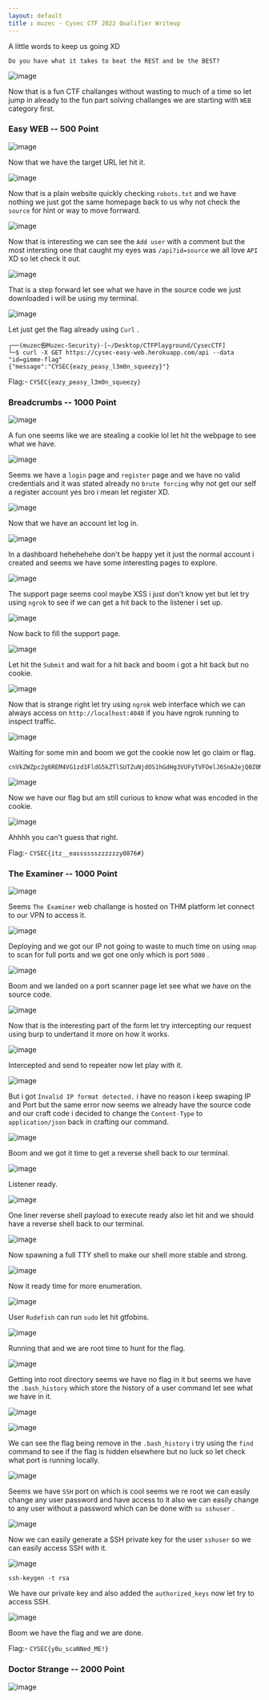```yaml
---
layout: default
title : muzec - Cysec CTF 2022 Qualifier Writeup
---
```


A little words to keep us going XD

```
Do you have what it takes to beat the REST and be the BEST? 
```

![image](https://user-images.githubusercontent.com/69868171/168483729-be459be2-8f3b-412d-b456-c4b84ca27937.png)


Now that is a fun CTF challanges without wasting to much of a time so let jump in already to the fun part solving challanges we are starting with `WEB` category first.


### Easy WEB -- 500 Point

![image](https://user-images.githubusercontent.com/69868171/168483904-32c29500-545a-4fac-9ece-6fed5d57b799.png)

Now that we have the target URL let hit it.

![image](https://user-images.githubusercontent.com/69868171/168483982-3d755b2e-ea01-4e55-9207-9a268d250fa5.png)

Now that is a plain website quickly checking `robots.txt` and we have nothing we just got the same homepage back to us why not check the `source` for hint or way to move forrward.

![image](https://user-images.githubusercontent.com/69868171/168484087-36daee98-c896-439e-90b6-63dccf6da32c.png)

Now that is interesting we can see the `Add user` with a comment but the most intersting one that caught my eyes was `/api?id=source` we all love `API` XD so let check it out.

![image](https://user-images.githubusercontent.com/69868171/168484200-ef6ea876-9632-408b-9ef9-5aee1fc2c435.png)

That is a step forward let see what we have in the source code we just downloaded i will be using my terminal.

![image](https://user-images.githubusercontent.com/69868171/168484462-1d1205b2-0c07-4f14-917d-d19ad054d65e.png)

Let just get the flag already using `Curl` .

```
┌──(muzec㉿Muzec-Security)-[~/Desktop/CTFPlayground/CysecCTF]
└─$ curl -X GET https://cysec-easy-web.herokuapp.com/api --data "id=gimme-flag"
{"message":"CYSEC{eazy_peasy_l3m0n_squeezy}"}                                                                                                                                                                       
```

Flag:- `CYSEC{eazy_peasy_l3m0n_squeezy}`


### Breadcrumbs -- 1000 Point

![image](https://user-images.githubusercontent.com/69868171/168488158-762d8851-de3c-4860-8f0e-185ecb63c3cb.png)


A fun one seems like we are stealing a cookie lol let hit the webpage to see what we have.

![image](https://user-images.githubusercontent.com/69868171/168488229-069ca61b-aa6a-4694-a3d4-67262edf764b.png)

Seems we have a `login` page and `register` page and we have no valid credentials and it was stated already no `brute forcing` why not get our self a register account yes bro i mean let register XD.


![image](https://user-images.githubusercontent.com/69868171/168488482-988d0427-f4e4-4af1-8439-78940a1afd4c.png)

Now that we have an account let log in.

![image](https://user-images.githubusercontent.com/69868171/168488577-21995164-845f-466d-857a-f178d7296dd2.png)

In a dashboard hehehehehe don't be happy yet it just the normal account i created and seems we have some interesting pages to explore.

![image](https://user-images.githubusercontent.com/69868171/168488658-1b491275-0d52-46ff-9bd7-9acf64deb268.png)

The support page seems cool maybe XSS i just don't know yet but let try using `ngrok` to see if we can get a hit back to the listener i set up.

![image](https://user-images.githubusercontent.com/69868171/168488823-152d709b-6900-4fdd-96c6-b7de8d591a0c.png)

Now back to fill the support page.

![image](https://user-images.githubusercontent.com/69868171/168488853-bbd768c8-3f21-4d0e-9ea9-799a082d7a5f.png)

Let hit the `Submit` and wait for a hit back and boom i got a hit back but no cookie.

![image](https://user-images.githubusercontent.com/69868171/168489715-931b650f-b618-409a-9368-1647103cbddb.png)

Now that is strange right let try using `ngrok` web interface which we can always access on `http://localhost:4040` if you have ngrok running to inspect traffic.

![image](https://user-images.githubusercontent.com/69868171/168489791-64b688bf-4a8f-44f9-b6a9-a70a970e6614.png)

Waiting for some min and boom we got the cookie now let go claim or flag.

```
cnVkZWZpc2g6REM4VG1zd1FldG5kZTlSUTZuNjdOS1hGdHg3VUFyTVFOelJ6SnA2ejQ0Z0NGcGpnNVVlRlJBNUN1Q2JWNnRHSHNKdlRk
```

![image](https://user-images.githubusercontent.com/69868171/168489913-b621971d-2f34-443d-8a63-ae89984a7279.png)

Now we have our flag but am still curious to know what was encoded in the cookie.

![image](https://user-images.githubusercontent.com/69868171/168490005-0979e50e-232f-48f0-b70e-4dc007b38094.png)

Ahhhh you can't guess that right.

Flag:- `CYSEC{itz__easssssszzzzzzy0876#}`


### The Examiner -- 1000 Point


![image](https://user-images.githubusercontent.com/69868171/168490455-f24da123-28db-4a43-99cc-42f4de8dd473.png)

Seems `The Examiner` web challange is hosted on THM platform let connect to our VPN to access it.

![image](https://user-images.githubusercontent.com/69868171/168491492-eaee8563-2395-4bf9-9860-52e8e5ffa7c8.png)

Deploying and we got our IP not going to waste to much time on using `nmap` to scan for full ports and we got one only which is port `5000` .

![image](https://user-images.githubusercontent.com/69868171/168491572-edf997cb-ea4d-4956-a482-574672a03bad.png)

Boom and we landed on a port scanner page let see what we have on the source code.

![image](https://user-images.githubusercontent.com/69868171/168491612-6873aadc-d9f1-46c5-bd26-d053788cd0fe.png)

Now that is the interesting part of the form let try intercepting our request using burp to undertand it more on how it works.

![image](https://user-images.githubusercontent.com/69868171/168491843-bf503b1e-4c7f-408b-8880-30fb7c0e5cd3.png)

Intercepted and send to repeater now let play with it.

![image](https://user-images.githubusercontent.com/69868171/168491868-c22963e4-26ff-4048-a24d-35882e66a408.png)

But i got `Invalid IP format detected.` i have no reason i keep swaping IP and Port but the same error now seems we already have the source code and our craft code i decided to change the `Content-Type` to `application/json` back in crafting our command.

![image](https://user-images.githubusercontent.com/69868171/168492285-c95c426a-b974-424a-a70d-49c85870342d.png)

Boom and we got it time to get a reverse shell back to our terminal.

![image](https://user-images.githubusercontent.com/69868171/168492426-37003502-e6d6-48a1-9228-1b4ac9ac1132.png)

Listener ready.

![image](https://user-images.githubusercontent.com/69868171/168492455-702f1566-b39c-45c8-ab32-a4f681b4036c.png)

One liner reverse shell payload to execute ready also let hit and we should have a reverse shell back to our terminal.

![image](https://user-images.githubusercontent.com/69868171/168492491-1ad3aa83-942b-4ce6-a957-52fa82d00dea.png)

Now spawning a full TTY shell to make our shell more stable and strong.

![image](https://user-images.githubusercontent.com/69868171/168492716-11fb1990-0955-4082-8c08-4ccf9b88f596.png)

Now it ready time for more enumeration.

![image](https://user-images.githubusercontent.com/69868171/168492807-0f7c6734-e5ad-48da-9227-035f30af8305.png)

User `Rudefish` can run `sudo` let hit gtfobins.

![image](https://user-images.githubusercontent.com/69868171/168492845-8f8b3ee0-be26-48ef-a038-2bb173cf4863.png)

Running that and we are root time to hunt for the flag.

![image](https://user-images.githubusercontent.com/69868171/168493029-344353e6-0561-4c10-907a-5525186f7a5c.png)

Getting into root directory seems we have no flag in it but seems we have the `.bash_history` which store the history of a user command let see what we have in it.

![image](https://user-images.githubusercontent.com/69868171/168493412-77eb7932-93d0-4e17-9c44-417d4c090f3e.png)


![image](https://user-images.githubusercontent.com/69868171/168493375-20b2b21e-62cc-4e40-b6e6-c3a35eca056c.png)

We can see the flag being remove in the `.bash_history` i try using the `find` command to see if the flag is hidden elsewhere but no luck so let check what port is running locally.

![image](https://user-images.githubusercontent.com/69868171/168494114-3c9ac44f-c003-457c-8df7-6ce6a42079a6.png)

Seems we have `SSH` port on which is cool seems we re root we can easily change any user password and have access to it also we can easily change to any  user without a password which can be done with `su sshuser` .

![image](https://user-images.githubusercontent.com/69868171/168494385-ffc351e8-614c-4e21-b40d-46e1d63ba69a.png)

Now we can easily generate a SSH private key for the user `sshuser` so we can easily access SSH with it.

![image](https://user-images.githubusercontent.com/69868171/168494991-38a0d2ec-87b2-42c0-800e-90328cb987b5.png)

```
ssh-keygen -t rsa
```

We have our private key and also added the `authorized_keys` now let try to access SSH.

![image](https://user-images.githubusercontent.com/69868171/168495070-f26c5fb1-e4c7-4fa1-8b94-2d9b2dfb1cf9.png)

Boom we have the flag and we are done.

Flag:- `CYSEC{y0u_scaNNed_ME!}`


### Doctor Strange -- 2000 Point

![image](https://user-images.githubusercontent.com/69868171/168495231-33e8db95-0563-44e8-95cb-d2e21505254b.png)

